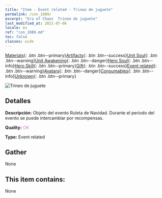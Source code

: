 ```yaml
---
title: "Item - Event related - Trineo de juguete"
permalink: /con_1089/
excerpt: "Era of Chaos  Trineo de juguete"
last_modified_at: 2021-07-06
locale: es
ref: "con_1089.md"
toc: false
classes: wide
---
```

 [Materials](/ItemsES/){: .btn .btn--primary}[Artifacts](/ItemsES/Artifacts/){: .btn .btn--success}[Unit Soul](/ItemsES/UnitSoul/){: .btn .btn--warning}[Unit Awakening](/ItemsES/UnitAwakening/){: .btn .btn--danger}[Hero Soul](/ItemsES/HeroSoul/){: .btn .btn--info}[Hero Skill](/ItemsES/HeroSkill/){: .btn .btn--primary}[Gift](/ItemsES/Gift/){: .btn .btn--success}[Event related](/ItemsES/Events/){: .btn .btn--warning}[Avatars](/ItemsES/Avatars/){: .btn .btn--danger}[Consumables](/ItemsES/Consumables/){: .btn .btn--info}[Unknown](/ItemsES/Unknown/){: .btn .btn--primary}

 ![Trineo de juguete](/images/t/i_690015.png)

## Detalles
 **Descripción:** Objeto del evento Ruleta de Navidad. Durante el periodo del evento se puede intercambiar por recompensas.

 **Quality:** <span style="color: #DA70D6">OK</span>

 **Type:** Event related

## Gather

  None

## This item contains:

  None

